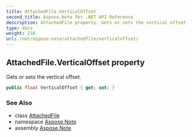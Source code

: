 ```yaml
---
title: AttachedFile.VerticalOffset
second_title: Aspose.Note for .NET API Reference
description: AttachedFile property. Gets or sets the vertical offset
type: docs
weight: 210
url: /net/aspose.note/attachedfile/verticaloffset/
---
```

## AttachedFile.VerticalOffset property

Gets or sets the vertical offset.

```csharp
public float VerticalOffset { get; set; }
```

### See Also

* class [AttachedFile](../)
* namespace [Aspose.Note](../../attachedfile/)
* assembly [Aspose.Note](../../../)


